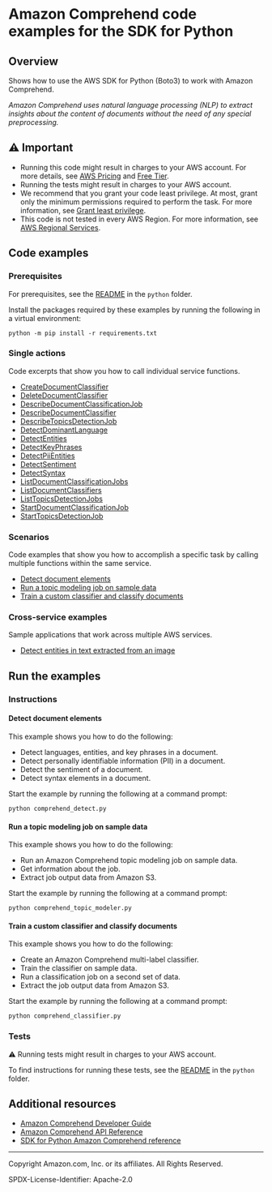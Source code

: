 # Amazon Comprehend code examples for the SDK for Python

## Overview

Shows how to use the AWS SDK for Python (Boto3) to work with Amazon Comprehend.

<!--custom.overview.start-->
<!--custom.overview.end-->

_Amazon Comprehend uses natural language processing (NLP) to extract insights about the content of documents without the need of any special preprocessing._

## ⚠ Important

* Running this code might result in charges to your AWS account. For more details, see [AWS Pricing](https://aws.amazon.com/pricing/) and [Free Tier](https://aws.amazon.com/free/).
* Running the tests might result in charges to your AWS account.
* We recommend that you grant your code least privilege. At most, grant only the minimum permissions required to perform the task. For more information, see [Grant least privilege](https://docs.aws.amazon.com/IAM/latest/UserGuide/best-practices.html#grant-least-privilege).
* This code is not tested in every AWS Region. For more information, see [AWS Regional Services](https://aws.amazon.com/about-aws/global-infrastructure/regional-product-services).

<!--custom.important.start-->
<!--custom.important.end-->

## Code examples

### Prerequisites

For prerequisites, see the [README](../../README.md#Prerequisites) in the `python` folder.

Install the packages required by these examples by running the following in a virtual environment:

```
python -m pip install -r requirements.txt
```

<!--custom.prerequisites.start-->
<!--custom.prerequisites.end-->

### Single actions

Code excerpts that show you how to call individual service functions.

- [CreateDocumentClassifier](comprehend_classifier.py#L43)
- [DeleteDocumentClassifier](comprehend_classifier.py#L134)
- [DescribeDocumentClassificationJob](comprehend_classifier.py#L206)
- [DescribeDocumentClassifier](comprehend_classifier.py#L89)
- [DescribeTopicsDetectionJob](comprehend_topic_modeler.py#L87)
- [DetectDominantLanguage](comprehend_detect.py#L33)
- [DetectEntities](comprehend_detect.py#L53)
- [DetectKeyPhrases](comprehend_detect.py#L77)
- [DetectPiiEntities](comprehend_detect.py#L101)
- [DetectSentiment](comprehend_detect.py#L125)
- [DetectSyntax](comprehend_detect.py#L148)
- [ListDocumentClassificationJobs](comprehend_classifier.py#L228)
- [ListDocumentClassifiers](comprehend_classifier.py#L113)
- [ListTopicsDetectionJobs](comprehend_topic_modeler.py#L109)
- [StartDocumentClassificationJob](comprehend_classifier.py#L151)
- [StartTopicsDetectionJob](comprehend_topic_modeler.py#L36)

### Scenarios

Code examples that show you how to accomplish a specific task by calling multiple
functions within the same service.

- [Detect document elements](comprehend_detect.py)
- [Run a topic modeling job on sample data](comprehend_topic_modeler.py)
- [Train a custom classifier and classify documents](comprehend_classifier.py)

### Cross-service examples

Sample applications that work across multiple AWS services.

- [Detect entities in text extracted from an image](../../cross_service/textract_comprehend_notebook)


<!--custom.examples.start-->
<!--custom.examples.end-->

## Run the examples

### Instructions


<!--custom.instructions.start-->
<!--custom.instructions.end-->



#### Detect document elements

This example shows you how to do the following:

- Detect languages, entities, and key phrases in a document.
- Detect personally identifiable information (PII) in a document.
- Detect the sentiment of a document.
- Detect syntax elements in a document.

<!--custom.scenario_prereqs.comprehend_Usage_DetectApis.start-->
<!--custom.scenario_prereqs.comprehend_Usage_DetectApis.end-->

Start the example by running the following at a command prompt:

```
python comprehend_detect.py
```


<!--custom.scenarios.comprehend_Usage_DetectApis.start-->
<!--custom.scenarios.comprehend_Usage_DetectApis.end-->

#### Run a topic modeling job on sample data

This example shows you how to do the following:

- Run an Amazon Comprehend topic modeling job on sample data.
- Get information about the job.
- Extract job output data from Amazon S3.

<!--custom.scenario_prereqs.comprehend_Usage_TopicModeler.start-->
<!--custom.scenario_prereqs.comprehend_Usage_TopicModeler.end-->

Start the example by running the following at a command prompt:

```
python comprehend_topic_modeler.py
```


<!--custom.scenarios.comprehend_Usage_TopicModeler.start-->
<!--custom.scenarios.comprehend_Usage_TopicModeler.end-->

#### Train a custom classifier and classify documents

This example shows you how to do the following:

- Create an Amazon Comprehend multi-label classifier.
- Train the classifier on sample data.
- Run a classification job on a second set of data.
- Extract the job output data from Amazon S3.

<!--custom.scenario_prereqs.comprehend_Usage_ComprehendClassifier.start-->
<!--custom.scenario_prereqs.comprehend_Usage_ComprehendClassifier.end-->

Start the example by running the following at a command prompt:

```
python comprehend_classifier.py
```


<!--custom.scenarios.comprehend_Usage_ComprehendClassifier.start-->
<!--custom.scenarios.comprehend_Usage_ComprehendClassifier.end-->

### Tests

⚠ Running tests might result in charges to your AWS account.


To find instructions for running these tests, see the [README](../../README.md#Tests)
in the `python` folder.



<!--custom.tests.start-->
<!--custom.tests.end-->

## Additional resources

- [Amazon Comprehend Developer Guide](https://docs.aws.amazon.com/comprehend/latest/dg/what-is.html)
- [Amazon Comprehend API Reference](https://docs.aws.amazon.com/comprehend/latest/APIReference/welcome.html)
- [SDK for Python Amazon Comprehend reference](https://boto3.amazonaws.com/v1/documentation/api/latest/reference/services/comprehend.html)

<!--custom.resources.start-->
<!--custom.resources.end-->

---

Copyright Amazon.com, Inc. or its affiliates. All Rights Reserved.

SPDX-License-Identifier: Apache-2.0